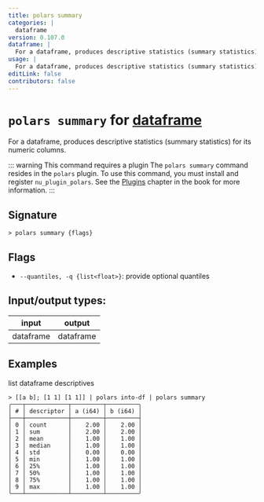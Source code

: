 ```yaml
---
title: polars summary
categories: |
  dataframe
version: 0.107.0
dataframe: |
  For a dataframe, produces descriptive statistics (summary statistics) for its numeric columns.
usage: |
  For a dataframe, produces descriptive statistics (summary statistics) for its numeric columns.
editLink: false
contributors: false
---
```

<!-- This file is automatically generated. Please edit the command in https://github.com/nushell/nushell instead. -->

# `polars summary` for [dataframe](/commands/categories/dataframe.md)

<div class='command-title'>For a dataframe, produces descriptive statistics (summary statistics) for its numeric columns.</div>

::: warning This command requires a plugin
The `polars summary` command resides in the `polars` plugin.
To use this command, you must install and register `nu_plugin_polars`.
See the [Plugins](/book/plugins.html) chapter in the book for more information.
:::


## Signature

```> polars summary {flags} ```

## Flags

 -  `--quantiles, -q {list<float>}`: provide optional quantiles


## Input/output types:

| input     | output    |
| --------- | --------- |
| dataframe | dataframe |
## Examples

list dataframe descriptives
```nu
> [[a b]; [1 1] [1 1]] | polars into-df | polars summary
╭───┬────────────┬─────────┬─────────╮
│ # │ descriptor │ a (i64) │ b (i64) │
├───┼────────────┼─────────┼─────────┤
│ 0 │ count      │    2.00 │    2.00 │
│ 1 │ sum        │    2.00 │    2.00 │
│ 2 │ mean       │    1.00 │    1.00 │
│ 3 │ median     │    1.00 │    1.00 │
│ 4 │ std        │    0.00 │    0.00 │
│ 5 │ min        │    1.00 │    1.00 │
│ 6 │ 25%        │    1.00 │    1.00 │
│ 7 │ 50%        │    1.00 │    1.00 │
│ 8 │ 75%        │    1.00 │    1.00 │
│ 9 │ max        │    1.00 │    1.00 │
╰───┴────────────┴─────────┴─────────╯

```

